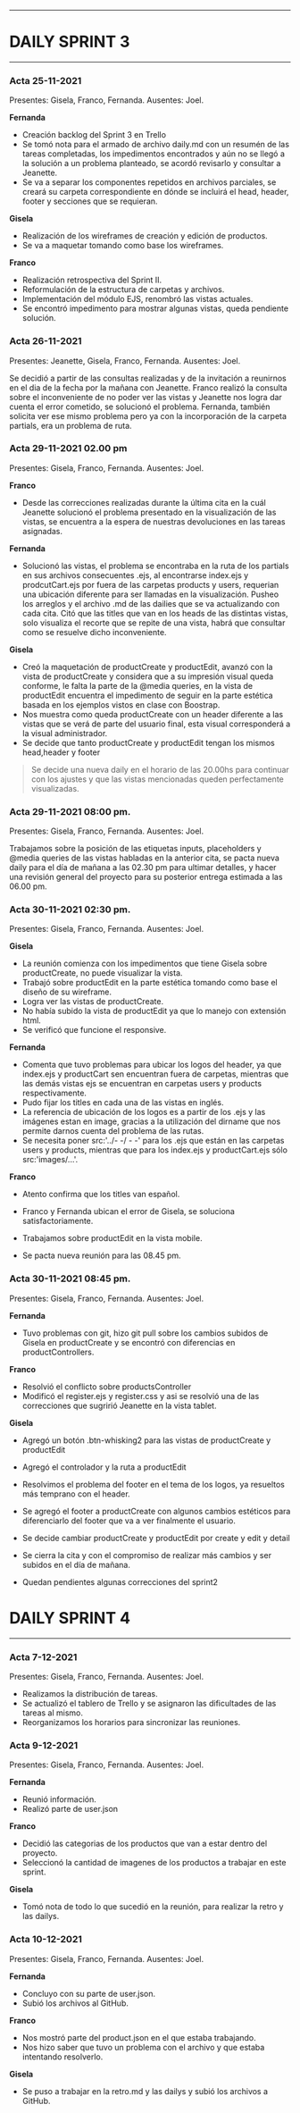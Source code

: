 ***
# DAILY SPRINT 3
*** 
### Acta 25-11-2021 ###
Presentes: Gisela, Franco, Fernanda.
Ausentes: Joel.

**Fernanda** 
- Creación backlog del Sprint 3 en Trello
- Se tomó nota para el armado de archivo daily.md con un resumén de las tareas completadas, los impedimentos encontrados y aún no  se llegó a la solución a un problema planteado, se acordó revisarlo y consultar a Jeanette.
- Se va a separar los componentes repetidos en archivos parciales, se creará su carpeta correspondiente en dónde se incluirá el head, header, footer y secciones que se requieran. 

**Gisela**
- Realización de los wireframes de creación y edición de productos.
- Se va a maquetar tomando como base los wireframes.

**Franco**
- Realización retrospectiva del Sprint II.
- Reformulación de la estructura de carpetas y archivos. 
- Implementación del módulo EJS, renombró las vistas actuales.
- Se encontró impedimento para mostrar algunas vistas, queda pendiente solución.


### Acta 26-11-2021 ###
Presentes: Jeanette, Gisela, Franco, Fernanda.
Ausentes: Joel.

Se decidió a partir de las consultas realizadas y de la invitación a reunirnos en el dia de la fecha por la mañana con Jeanette.
Franco realizó la consulta sobre el inconveniente de no poder ver las vistas y Jeanette nos logra dar cuenta el error cometido, se solucionó el problema.
Fernanda, también solicita ver ese mismo problema pero ya con la incorporación de la carpeta partials, era un problema de ruta.


### Acta 29-11-2021 02.00 pm ###
Presentes: Gisela, Franco, Fernanda.
Ausentes: Joel.

**Franco**
- Desde las correcciones realizadas durante la última cita en la cuál Jeanette solucionó el problema presentado en la visualización de las vistas, se encuentra a la espera de nuestras devoluciones en las tareas asignadas.

**Fernanda**
- Solucionó las vistas, el problema se encontraba en la ruta de los partials en sus archivos consecuentes .ejs, al encontrarse index.ejs y prodcutCart.ejs por fuera de las carpetas products y users, requerian una ubicación diferente para ser llamadas en la visualización. Pusheo los arreglos y el archivo .md de las dailies que se va actualizando con cada cita. Citó que las titles que van en los heads de las distintas vistas, solo visualiza el recorte que se repite de una vista, habrá que consultar como se resuelve dicho inconveniente.

**Gisela**
- Creó la maquetación de productCreate y productEdit, avanzó con la vista de productCreate y considera que a su impresión visual queda conforme, le falta la parte de la @media queries, en la vista de productEdit encuentra el impedimento de seguir en la parte estética basada en los ejemplos vistos en clase con Boostrap. 
- Nos muestra como queda productCreate con un header diferente a las vistas que se verá de parte del usuario final, esta visual corresponderá a la visual administrador.  
- Se decide que tanto productCreate y productEdit tengan los mismos head,header y footer  

> Se decide una nueva daily en el horario de las 20.00hs para continuar con los ajustes y que las vistas mencionadas queden perfectamente visualizadas.


### Acta 29-11-2021  08:00 pm. ###
Presentes: Gisela, Franco, Fernanda.
Ausentes: Joel.

Trabajamos sobre la posición de las etiquetas inputs, placeholders y @media queries de las vistas habladas en la anterior cita, se pacta nueva daily para el día de mañana a las 02.30 pm para ultimar detalles, y hacer una revisión general del proyecto para su posterior entrega estimada a las 06.00 pm.

### Acta 30-11-2021  02:30 pm. ###
Presentes: Gisela, Franco, Fernanda.
Ausentes: Joel.

**Gisela**
- La reunión comienza con los impedimentos que tiene Gisela sobre productCreate, no puede visualizar la vista.
- Trabajó sobre productEdit en la parte estética tomando como base el diseño de su wireframe. 
- Logra ver las vistas de productCreate. 
- No había subido la vista de productEdit ya que lo manejo con extensión html.
- Se verificó que funcione el responsive.


**Fernanda**
- Comenta que tuvo problemas para ubicar los logos del header, ya que index.ejs y productCart sen encuentran fuera de carpetas, mientras que las demás vistas ejs se encuentran en carpetas users y products respectivamente.
- Pudo fijar los titles en cada una de las vistas en inglés.
- La referencia de ubicación de los logos es a partir de los .ejs y las imágenes estan en image, gracias a la utilización del dirname que nos permite darnos cuenta del problema de las rutas.
- Se necesita poner src:'../- -/ - -' para los .ejs que están en las carpetas users y products, mientras que para los index.ejs y productCart.ejs sólo src:'images/...'.

**Franco**
- Atento confirma que los titles van español.

- Franco y Fernanda ubican el error de Gisela, se soluciona satisfactoriamente.
- Trabajamos sobre productEdit en la vista mobile.
- Se pacta nueva reunión para las 08.45 pm.

### Acta 30-11-2021  08:45 pm. ###
Presentes: Gisela, Franco, Fernanda.
Ausentes: Joel.


**Fernanda**
- Tuvo problemas con git, hizo git pull sobre los cambios subidos de Gisela en productCreate y se encontró con diferencias en productControllers.

**Franco**
- Resolvió el conflicto sobre productsController
- Modificó el register.ejs y register.css y asi se resolvió una de las correcciones que sugririó Jeanette en la vista tablet.

**Gisela**
- Agregó un botón .btn-whisking2 para las vistas de productCreate y productEdit
- Agregó el controlador y la ruta a productEdit
 

- Resolvimos el problema del footer en el tema de los logos, ya resueltos más temprano con el header.
- Se agregó el footer a productCreate con algunos cambios estéticos para diferenciarlo del footer que va a ver finalmente el usuario.
- Se decide cambiar productCreate y productEdit por create y edit y detail
- Se cierra la cita y con el compromiso de realizar más cambios y ser subidos en el día de mañana.
- Quedan pendientes algunas correcciones del sprint2

# DAILY SPRINT 4
*** 
### Acta 7-12-2021 ###
Presentes: Gisela, Franco, Fernanda.
Ausentes: Joel.

- Realizamos la distribución de tareas.
- Se actualizó el tablero de Trello y se asignaron las dificultades de las tareas al mismo.
- Reorganizamos los horarios para sincronizar las reuniones.

### Acta 9-12-2021 ###
Presentes: Gisela, Franco, Fernanda.
Ausentes: Joel.

**Fernanda**
- Reunió información.
- Realizó parte de user.json

**Franco**
- Decidió las categorias de los productos que van a estar dentro del proyecto.
- Seleccionó la cantidad de imagenes de los productos a trabajar en este sprint.

**Gisela**
- Tomó nota de todo lo que sucedió en la reunión, para realizar la retro y las dailys.

### Acta 10-12-2021 ###
Presentes: Gisela, Franco, Fernanda.
Ausentes: Joel.

**Fernanda**
- Concluyo con su parte de user.json.
- Subió los archivos al GitHub.

**Franco**
- Nos mostró parte del product.json en el que estaba trabajando.
- Nos hizo saber que tuvo un problema con el archivo y que estaba intentando resolverlo.

**Gisela**
- Se puso a trabajar en la retro.md y las dailys y subió los archivos a GitHub.





